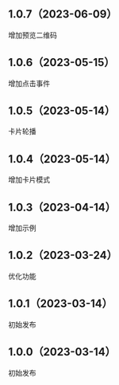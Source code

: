 ## 1.0.7（2023-06-09）
增加预览二维码
## 1.0.6（2023-05-15）
增加点击事件
## 1.0.5（2023-05-14）
卡片轮播
## 1.0.4（2023-05-14）
增加卡片模式
## 1.0.3（2023-04-14）
增加示例
## 1.0.2（2023-03-24）
优化功能
## 1.0.1（2023-03-14）
初始发布
## 1.0.0（2023-03-14）
初始发布
